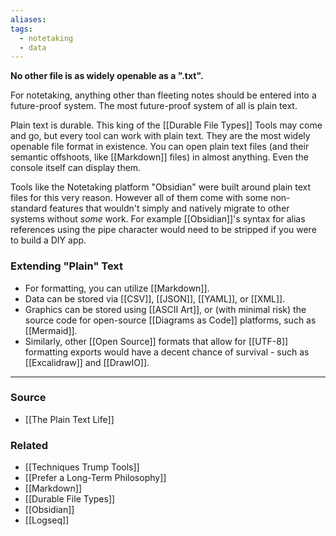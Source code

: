 ```yaml
---
aliases: 
tags:
  - notetaking
  - data
---
```

**No other file is as widely openable as a ".txt".**

For notetaking, anything other than fleeting notes should be entered into a future-proof system. The most future-proof system of all is plain text. 

Plain text is durable. This king of the [[Durable File Types]]  Tools may come and go, but every tool can work with plain text. They are the most widely openable file format in existence. You can open plain text files (and their semantic offshoots, like [[Markdown]] files) in almost anything. Even the console itself can display them.

Tools like the Notetaking platform "Obsidian" were built around plain text files for this very reason. However all of them come with some non-standard features that wouldn't simply and natively migrate to other systems without *some* work. For example [[Obsidian]]'s syntax for alias references using the pipe character would need to be stripped if you were to build a DIY app.

### Extending "Plain" Text
- For formatting, you can utilize [[Markdown]]. 
- Data can be stored via [[CSV]], [[JSON]], [[YAML]], or [[XML]].
- Graphics can be stored using [[ASCII Art]], or (with minimal risk) the source code for open-source [[Diagrams as Code]] platforms, such as [[Mermaid]].
- Similarly, other [[Open Source]] formats that allow for [[UTF-8]] formatting exports would have a decent chance of survival - such as [[Excalidraw]] and [[DrawIO]].

---

### Source
- [[The Plain Text Life]]

### Related
- [[Techniques Trump Tools]]
- [[Prefer a Long-Term Philosophy]]
- [[Markdown]]
- [[Durable File Types]] 
- [[Obsidian]] 
- [[Logseq]]